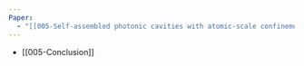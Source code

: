 ```yaml
---
Paper:
  - "[[005-Self-assembled photonic cavities with atomic-scale confinement]]"
---
```

- [[005-Conclusion]]